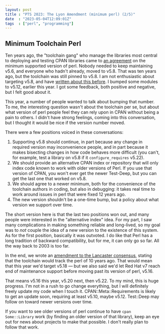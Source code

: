 ```yaml
---
layout: post
title : "PTS 2023: The Lyon Amendment (minimum perl) (2/5)"
date  : "2023-05-04T12:09:01Z"
tags  : ["perl", "programming"]
---
```


## Minimum Toolchain Perl

Ten years ago, the "toolchain gang" who manage the libraries most central to
deploying and testing CPAN libraries came to [an
agreement](https://github.com/Perl-Toolchain-Gang/toolchain-site/blob/master/lancaster-consensus.md)
on the minimum supported version of perl.  Nobody needed to keep maintaining
v5.6, and everyone who hadn't already, moved to v5.8.  That was ten years ago,
but the toolchain was still pinned to v5.8.  I am not enthusiastic about
targeting v5.8, and have [written about this
before](https://rjbs.cloud/blog/2023/01/leaving-perl-v5.8-behind/).  I bumped
some modules to v5.12, earlier this year.  I got some feedback, both positive
and negative, but I felt good about it.

This year, a number of people wanted to talk about bumping that number.  To me,
the interesting question wasn't about the toolchain per se, but about what
version of perl people feel they can rely upon in CPAN without being a pain to
others.  I didn't have strong feelings, coming into this conversation, but I
thought it would be nice if the version number moved.

There were a few positions voiced in these conversations:

1. Supporting v5.8 should continue, in part because any change in required
   version may inconvenience people, and in part because it makes bisecting
   changes in how code behaves more difficult (you can't, for example, test a
   library on v5.8 if it `configure_requires` v5.22).
2. We should provide an alternative CPAN index or repository that will only
   index code known to work with older versions of Perl.  If you use that
   version of CPAN, you won't ever get the newer Test-Deep, but you can get the
   last one that worked on v5.8.
3. We should agree to a newer minimum, both for the convenience of the
   toolchain authors in coding, but also in debugging: it takes real time to
   work around issues in perl that were fixed 12 years ago.
4. The new version shouldn't be a one-time bump, but a policy about what
   version we support over time.

The short version here is that the last two positions won out, and many people
were interested in the "alternative index" idea.  For my part, I saw many
complications in making something reliable and long-lived, so my goal was to
*not* couple the idea of a new version to the existence of this system.  As for
the first position, basically it was outvoted.  I do like that Perl has a long
tradition of backward compatibility, but for me, it can only go so far.  All
the way back to 2003 is too far.

In the end, we wrote an [amendment to the Lancaster
consensus](https://github.com/Perl-Toolchain-Gang/toolchain-site/blob/master/lyon-amendment.md),
stating that the toolchain would track the perl of 10 years ago.  That would
mean that this year we'd target v5.18 — but we also said we'd let Red Hat v7
reach end of maintenance support before moving past its version of perl, v5.16.

That means v5.16 this year, v5.20 next, then v5.22.  To my mind, this is huge
progress.  I'm not in a rush to go change everything, but I will definitely
freely update my code when I touch it.  CPAN::Meta::Requirements is likely to
get an update soon, requiring at least v5.10, maybe v5.12.  Test::Deep may
follow on toward newer versions over time.

If you want to see older versions of perl continue to have `cpan Some::Library`
work (by finding an older version of that library), keep an eye out for news
about projects to make that possible.  I don't really plan to follow that work.
